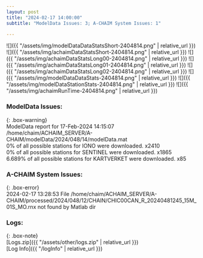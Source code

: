 ```yaml
---
layout: post
title: "2024-02-17 14:00:00"
subtitle: "ModelData Issues: 3; A-CHAIM System Issues: 1"

---
```


![]({{ "/assets/img/modelDataDataStatsShort-2404814.png" | relative_url }})
![]({{ "/assets/img/achaimDataStatsShort-2404814.png" | relative_url }})
![]({{ "/assets/img/achaimDataStatsLong00-2404814.png" | relative_url }})
![]({{ "/assets/img/achaimDataStatsLong01-2404814.png" | relative_url }})
![]({{ "/assets/img/achaimDataStatsLong02-2404814.png" | relative_url }})
![]({{ "/assets/img/modelDataDataStats-2404814.png" | relative_url }})
![]({{ "/assets/img/modelDataStationStats-2404814.png" | relative_url }})
![]({{ "/assets/img/achaimRunTime-2404814.png" | relative_url }})


### ModelData Issues:  
  
{: .box-warning}  
 ModelData report for 17-Feb-2024 14:15:07   
 /home/chaim/ACHAIM_SERVER/A-CHAIM/modelData/2024/048/14/modelData.mat   
 0% of all possible stations for IONO were downloaded. x2410   
 0% of all possible stations for SENTINEL were downloaded. x1865   
 6.689% of all possible stations for KARTVERKET were downloaded. x85   
  
### A-CHAIM System Issues:  
  
{: .box-error}  
2024-02-17 13:28:53 File /home/chaim/ACHAIM_SERVER/A-CHAIM/processed/2024/048/12/CHAIN/CHIC00CAN_R_20240481245_15M_01S_MO.rnx not found by Matlab dir  

### Logs:  
  
{: .box-note}  
[Logs.zip]({{ "/assets/other/logs.zip" | relative_url }})  
[Log Info]({{ "/logInfo" | relative_url }})  
